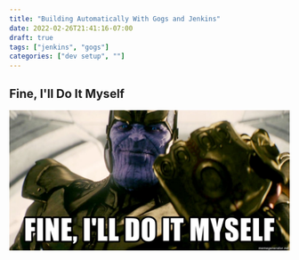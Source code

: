 ```yaml
---
title: "Building Automatically With Gogs and Jenkins"
date: 2022-02-26T21:41:16-07:00
draft: true
tags: ["jenkins", "gogs"]
categories: ["dev setup", ""]
---
```


## Fine, I'll Do It Myself
![fine I'll do it myself][thanos]

[thanos]: images/fine-ill-do-it-myself.jpg "When Centralized Services Let You Down"
